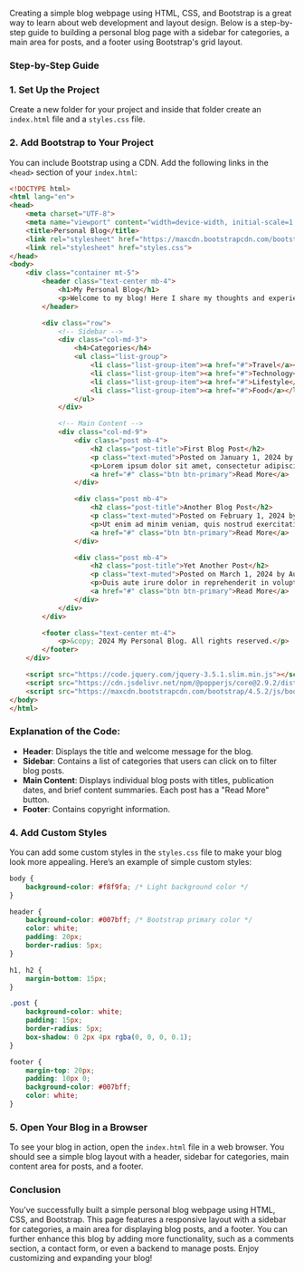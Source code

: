 Creating a simple blog webpage using HTML, CSS, and Bootstrap is a great way to learn about web development and layout design. Below is a step-by-step guide to building a personal blog page with a sidebar for categories, a main area for posts, and a footer using Bootstrap's grid layout.

### Step-by-Step Guide

### 1. Set Up the Project

Create a new folder for your project and inside that folder create an `index.html` file and a `styles.css` file.

### 2. Add Bootstrap to Your Project

You can include Bootstrap using a CDN. Add the following links in the `<head>` section of your `index.html`:

```html
<!DOCTYPE html>
<html lang="en">
<head>
    <meta charset="UTF-8">
    <meta name="viewport" content="width=device-width, initial-scale=1.0">
    <title>Personal Blog</title>
    <link rel="stylesheet" href="https://maxcdn.bootstrapcdn.com/bootstrap/4.5.2/css/bootstrap.min.css">
    <link rel="stylesheet" href="styles.css">
</head>
<body>
    <div class="container mt-5">
        <header class="text-center mb-4">
            <h1>My Personal Blog</h1>
            <p>Welcome to my blog! Here I share my thoughts and experiences.</p>
        </header>

        <div class="row">
            <!-- Sidebar -->
            <div class="col-md-3">
                <h4>Categories</h4>
                <ul class="list-group">
                    <li class="list-group-item"><a href="#">Travel</a></li>
                    <li class="list-group-item"><a href="#">Technology</a></li>
                    <li class="list-group-item"><a href="#">Lifestyle</a></li>
                    <li class="list-group-item"><a href="#">Food</a></li>
                </ul>
            </div>

            <!-- Main Content -->
            <div class="col-md-9">
                <div class="post mb-4">
                    <h2 class="post-title">First Blog Post</h2>
                    <p class="text-muted">Posted on January 1, 2024 by Author</p>
                    <p>Lorem ipsum dolor sit amet, consectetur adipiscing elit. Sed do eiusmod tempor incididunt ut labore et dolore magna aliqua.</p>
                    <a href="#" class="btn btn-primary">Read More</a>
                </div>

                <div class="post mb-4">
                    <h2 class="post-title">Another Blog Post</h2>
                    <p class="text-muted">Posted on February 1, 2024 by Author</p>
                    <p>Ut enim ad minim veniam, quis nostrud exercitation ullamco laboris nisi ut aliquip ex ea commodo consequat.</p>
                    <a href="#" class="btn btn-primary">Read More</a>
                </div>

                <div class="post mb-4">
                    <h2 class="post-title">Yet Another Post</h2>
                    <p class="text-muted">Posted on March 1, 2024 by Author</p>
                    <p>Duis aute irure dolor in reprehenderit in voluptate velit esse cillum dolore eu fugiat nulla pariatur.</p>
                    <a href="#" class="btn btn-primary">Read More</a>
                </div>
            </div>
        </div>

        <footer class="text-center mt-4">
            <p>&copy; 2024 My Personal Blog. All rights reserved.</p>
        </footer>
    </div>

    <script src="https://code.jquery.com/jquery-3.5.1.slim.min.js"></script>
    <script src="https://cdn.jsdelivr.net/npm/@popperjs/core@2.9.2/dist/umd/popper.min.js"></script>
    <script src="https://maxcdn.bootstrapcdn.com/bootstrap/4.5.2/js/bootstrap.min.js"></script>
</body>
</html>
```

### Explanation of the Code:

- **Header**: Displays the title and welcome message for the blog.
- **Sidebar**: Contains a list of categories that users can click on to filter blog posts.
- **Main Content**: Displays individual blog posts with titles, publication dates, and brief content summaries. Each post has a "Read More" button.
- **Footer**: Contains copyright information.

### 4. Add Custom Styles

You can add some custom styles in the `styles.css` file to make your blog look more appealing. Here’s an example of simple custom styles:

```css
body {
    background-color: #f8f9fa; /* Light background color */
}

header {
    background-color: #007bff; /* Bootstrap primary color */
    color: white;
    padding: 20px;
    border-radius: 5px;
}

h1, h2 {
    margin-bottom: 15px;
}

.post {
    background-color: white;
    padding: 15px;
    border-radius: 5px;
    box-shadow: 0 2px 4px rgba(0, 0, 0, 0.1);
}

footer {
    margin-top: 20px;
    padding: 10px 0;
    background-color: #007bff;
    color: white;
}
```

### 5. Open Your Blog in a Browser

To see your blog in action, open the `index.html` file in a web browser. You should see a simple blog layout with a header, sidebar for categories, main content area for posts, and a footer.

### Conclusion

You’ve successfully built a simple personal blog webpage using HTML, CSS, and Bootstrap. This page features a responsive layout with a sidebar for categories, a main area for displaying blog posts, and a footer. You can further enhance this blog by adding more functionality, such as a comments section, a contact form, or even a backend to manage posts. Enjoy customizing and expanding your blog!
